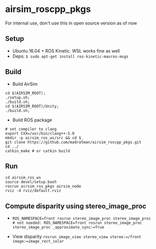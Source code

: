 # airsim_roscpp_pkgs

For internal use, don't use this in open source version as of now
##  Setup 
- Ubuntu 16.04 + ROS Kinetic. WSL works fine as well
- Deps:
`$ sudo apt-get install ros-kinetic-mavros-msgs`

##  Build
- Build AirSim 
```
cd $(AIRSIM_ROOT);
./setup.sh;
./build.sh;
cd $(AIRSIM_ROOT)/Unity;
./build.sh;
```
- Build ROS package

```
# set compiler to clang
export CXX=/usr/bin/clang++-5.0
mkdir -p airsim_ros_ws/src && cd $_
git clone https://github.com/madratman/airsim_roscpp_pkgs.git
cd ../
catkin_make # or catkin build
```

## Run
```
cd airsim_ros_ws
source devel/setup.bash
rosrun airsim_ros_pkgs airsim_node
rviz -d rviz/default.rviz
```
## Compute disparity using stereo_image_proc
- `ROS_NAMESPACE=front rosrun stereo_image_proc stereo_image_proc`   
`# not needed: ROS_NAMESPACE=front rosrun stereo_image_proc stereo_image_proc _approximate_sync:=True`

- View disparity `rosrun image_view stereo_view stereo:=/front image:=image_rect_color`
